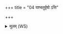 +++
title = "04 यश्चतुर्वृषो ऽसि"

+++
<details><summary>मूलम् (WS)</summary>

यश्चतुर्वृषो ऽसि सृजारसो ऽसि ॥ ४ ॥
</details>